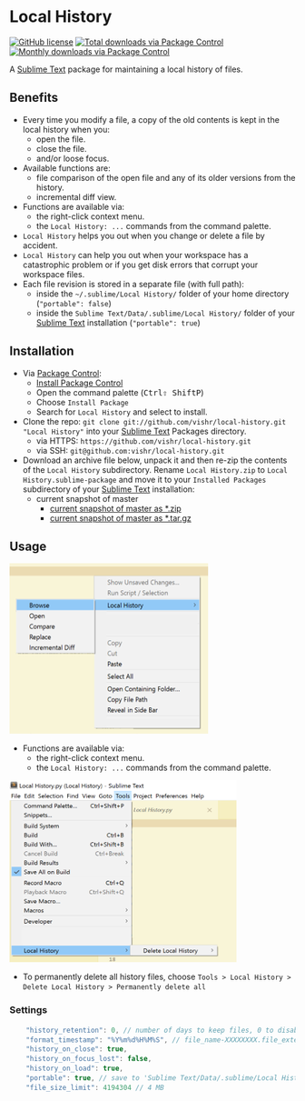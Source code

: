# Local History

[![GitHub license](https://img.shields.io/github/license/vishr/local-history.svg?style=flat-square)](https://github.com/vishr/local-history/tree/master/LICENSE.md)
[![Total downloads via Package Control](https://img.shields.io/packagecontrol/dt/Local%20History.svg?style=flat-square)](https://packagecontrol.io/packages/Local%20History)
[![Monthly downloads via Package Control](https://img.shields.io/packagecontrol/dm/Local%20History.svg?style=flat-square)](https://packagecontrol.io/packages/Local%20History)


A [Sublime Text](https://www.sublimetext.com) package for maintaining a local history of files.

## Benefits

* Every time you modify a file, a copy of the old contents is kept in the local history when you:
  * open the file.
  * close the file.
  * and/or loose focus.
* Available functions are:
  * file comparison of the open file and any of its older versions from the history.
  * incremental diff view.
* Functions are available via:
  * the right-click context menu.
  * the `Local History: ...` commands from the command palette.
* `Local History` helps you out when you change or delete a file by accident.
* `Local History` can help you out when your workspace has a catastrophic problem or if you get disk errors that corrupt your workspace files.
* Each file revision is stored in a separate file (with full path):
	* inside the `~/.sublime/Local History/` folder of your home directory (`"portable": false`)
	* inside the `Sublime Text/Data/.sublime/Local History/` folder of your [Sublime Text](https://www.sublimetext.com) installation (`"portable": true`)

## Installation

* Via [Package Control](https://www.packagecontrol.io):
  * [Install Package Control](https://www.packagecontrol.io/installation)
  * Open the command palette (<kbd>Ctrl</kbd><kbd>⇧ Shift</kbd><kbd>P</kbd>)
  * Choose `Install Package`
  * Search for `Local History` and select to install.
* Clone the repo: `git clone git://github.com/vishr/local-history.git "Local History"` into your [Sublime Text](https://www.sublimetext.com) Packages directory.
  * via HTTPS: `https://github.com/vishr/local-history.git`
  * via SSH: `git@github.com:vishr/local-history.git`
* Download an archive file below, unpack it and then re-zip the contents of the `Local History` subdirectory. Rename `Local History.zip` to `Local History.sublime-package` and move it to your `Installed Packages` subdirectory of your [Sublime Text](https://www.sublimetext.com) installation:
  * current snapshot of master
    * [current snapshot of master as *.zip](https://github.com/vishr/local-history/archive/master.zip)
    * [current snapshot of master as *.tar.gz](https://github.com/vishr/local-history/archive/master.tar.gz)

## Usage

<img src="./docs/context-menu.png" alt="Context Menu" width="350" height="300">

* Functions are available via:
  * the right-click context menu.
  * the `Local History: ...` commands from the command palette.

<img src="./docs/tools-menu.png" alt="Tools Menu" width="400" height="320">

* To permanently delete all history files, choose `Tools > Local History > Delete Local History > Permanently delete all`

### Settings

```js
    "history_retention": 0, // number of days to keep files, 0 to disable deletion
    "format_timestamp": "%Y%m%d%H%M%S", // file_name-XXXXXXXX.file_extension
    "history_on_close": true,
    "history_on_focus_lost": false,
    "history_on_load": true,
    "portable": true, // save to 'Sublime Text/Data/.sublime/Local History/...' instead of '~/.sublime/Local History/...'
    "file_size_limit": 4194304 // 4 MB
```
